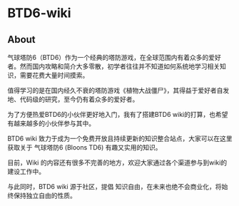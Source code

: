 # BTD6-wiki

## About
气球塔防6（BTD6）作为一个经典的塔防游戏，在全球范围内有着众多的爱好者。然而国内攻略和简介大多零散，初学者往往并不知道如何系统地学习相关知识，需要花费大量时间摸索。

值得学习的是在国内经久不衰的塔防游戏《植物大战僵尸》，其得益于爱好者自发地、代码级的研究，至今仍有着众多的爱好者。

为了方便热爱BTD6的小伙伴更好地入门，我有了搭建BTD6 wiki的打算，也希望有越来越多的小伙伴参与其中。

BTD6 wiki 致力于成为一个免费开放且持续更新的知识整合站点，大家可以在这里获取关于 气球塔防6 (Bloons TD6) 有趣又实用的知识。

目前，Wiki 的内容还有很多不完善的地方，欢迎大家通过各个渠道参与到wiki的建设工作中。

与此同时，BTD6 wiki 源于社区，提倡 知识自由，在未来也绝不会商业化，将始终保持独立自由的性质。